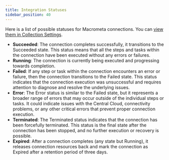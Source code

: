 ```yaml
---
title: Integration Statuses
sidebar_position: 40
---
```


Here is a list of possible statuses for Macrometa connections. You can [view them in Collection Settings](../collections/view-collection-settings).

- **Succeeded**: The connection completes successfully, it transitions to the Succeeded state. This status means that all the steps and tasks within the connection have been executed without any errors or failures.
- **Running**: The connection is currently being executed and progressing towards completion.
- **Failed**: If any step or task within the connection encounters an error or failure, then the connection transitions to the Failed state. This status indicates that the connection execution was unsuccessful and requires attention to diagnose and resolve the underlying issues.
- **Error**: The Error status is similar to the Failed state, but it represents a broader range of errors that may occur outside of the individual steps or tasks. It could indicate issues with the Central Cloud, connectivity problems, or any other critical errors that prevent proper connection execution.
- **Terminated**: The Terminated status indicates that the connection has been forcefully terminated. This status is the final state after the connection has been stopped, and no further execution or recovery is possible.
- **Expired**: After a connection completes (any state but Running), it releases connection resources back and mark the connection as Expired after a retention period of three days.
